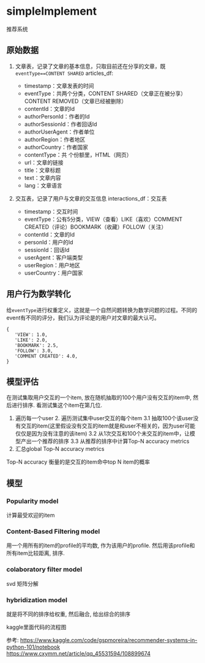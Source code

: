 # simpleImplement

推荐系统

## 原始数据

1. 文章表，记录了文章的基本信息，只取目前还在分享的文章，既`eventType==CONTENT SHARED`
articles_df: 
    - timestamp：文章发表的时间
    - eventType：共两个分类，CONTENT SHARED（文章正在被分享） CONTENT REMOVED（文章已经被删除）
    - contentId：文章的Id
    - authorPersonId：作者的Id
    - authorSessionId：作者回话Id
    - authorUserAgent：作者单位
    - authorRegion：作者地区
    - authorCountry：作者国家
    - contentType：共 个份额里，HTML（网页）
    - url：文章的链接
    - title：文章标题
    - text：文章内容
    - lang：文章语言

2. 交互表，记录了用户与文章的交互信息
interactions_df：交互表
    - timestamp：交互时间
    - eventType：公有5分类，VIEW（查看）LIKE（喜欢）COMMENT CREATED（评论）BOOKMARK（收藏）FOLLOW（关注）
    - contentId：文章的Id
    - personId：用户的Id
    - sessionId：回话Id
    - userAgent：客户端类型
    - userRegion：用户地区
    - userCountry：用户国家


## 用户行为数学转化

给`eventType`进行权重定义，这就是一个自然问题转换为数学问题的过程。不同的event有不同的评分，我们认为评论是的用户对文章的最大认可。
```
{
   'VIEW': 1.0,
   'LIKE': 2.0, 
   'BOOKMARK': 2.5, 
   'FOLLOW': 3.0,
   'COMMENT CREATED': 4.0,  
}
```


## 模型评估

在测试集取用户交互的一个item, 放在随机抽取的100个用户没有交互的item中, 然后进行排序. 看测试集这个item在第几位.

1. 遍历每一个user
    2. 遍历测试集中user交互的每个item
        3.1 抽取100个该user没有交互的item(这里假设没有交互的item就是和user不相关的，因为user可能仅仅是因为没有注意的该item)
        3.2 从1次交互和100个未交互的item中，让模型产出一个推荐的排序
        3.3 从推荐的排序中计算Top-N accuracy metrics
2. 汇总global Top-N accuracy metrics

Top-N accuracy 衡量的是交互的item命中top N item的概率

## 模型

### Popularity model

计算最受欢迎的item

### Content-Based Filtering model

用一个用所有的item的profile的平均数, 作为该用户的profile. 然后用该profile和所有item比较距离, 排序.

### colaboratory filter model

svd 矩阵分解


### hybridization model

就是将不同的排序给权重, 然后融合, 给出综合的排序

kaggle里面代码的流程图
[](./alg_rec_simpleImplement/1.jpg)

参考:
https://www.kaggle.com/code/gspmoreira/recommender-systems-in-python-101/notebook
https://www.cxymm.net/article/qq_45531594/108899674


